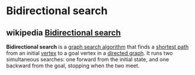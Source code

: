 # Bidirectional search



## wikipedia [Bidirectional search](https://en.wikipedia.org/wiki/Bidirectional_search)

**Bidirectional search** is a [graph search algorithm](https://en.wikipedia.org/wiki/Graph_search_algorithm) that finds a [shortest path](https://en.wikipedia.org/wiki/Shortest_path) from an initial [vertex](https://en.wikipedia.org/wiki/Vertex_(graph_theory)) to a goal vertex in a [directed graph](https://en.wikipedia.org/wiki/Directed_graph). It runs two simultaneous searches: one forward from the initial state, and one backward from the goal, stopping when the two meet.
